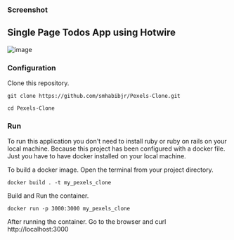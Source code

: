 ### Screenshot

## Single Page Todos App using Hotwire

![image](https://user-images.githubusercontent.com/77357735/218333566-9600c1bb-e5be-4dfb-8305-faa982d1c11a.png)

### Configuration

Clone this repository.
````
git clone https://github.com/smhabibjr/Pexels-Clone.git
````

````
cd Pexels-Clone
````

### Run

To run this application you don't need to install ruby or ruby on rails on your local machine. Because this project has been configured with a docker file. Just you have to have docker installed on your local machine.

To build a docker image. Open the terminal from your project directory.
````
docker build . -t my_pexels_clone
````
Build and Run the container.
````
docker run -p 3000:3000 my_pexels_clone
````
After running the container. Go to the browser and curl http://localhost:3000
